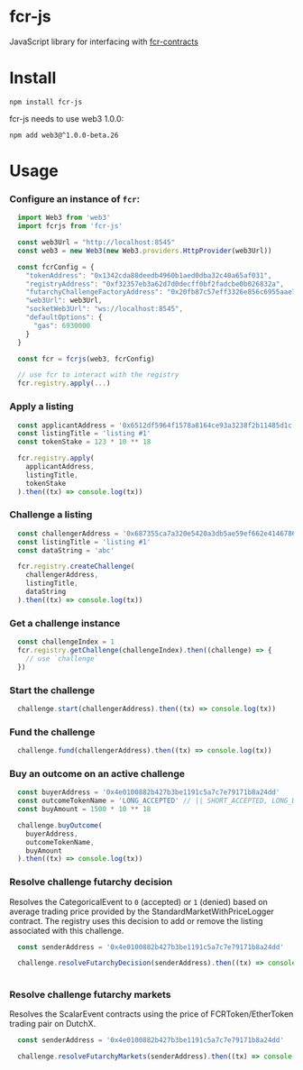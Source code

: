 # fcr-js

JavaScript library for interfacing with [fcr-contracts](https://github.com/levelkdev/fcr-contracts)

# Install

`npm install fcr-js`

fcr-js needs to use web3 1.0.0:

`npm add web3@^1.0.0-beta.26`

# Usage

### Configure an instance of `fcr`:

```js
  import Web3 from 'web3'
  import fcrjs from 'fcr-js'

  const web3Url = "http://localhost:8545"
  const web3 = new Web3(new Web3.providers.HttpProvider(web3Url))

  const fcrConfig = {
    "tokenAddress": "0x1342cda88deedb4960b1aed0dba32c40a65af031",
    "registryAddress": "0xf32357eb3a62d7d0decff0bf2fadcbe0b026832a",
    "futarchyChallengeFactoryAddress": "0x20fb87c57eff3326e856c6955aae72cf88b95a7c",
    "web3Url": web3Url,
    "socketWeb3Url": "ws://localhost:8545",
    "defaultOptions": {
      "gas": 6930000
    }
  }

  const fcr = fcrjs(web3, fcrConfig)

  // use fcr to interact with the registry
  fcr.registry.apply(...)

```

### Apply a listing

```js
  const applicantAddress = '0x6512df5964f1578a8164ce93a3238f2b11485d1c'
  const listingTitle = 'listing #1'
  const tokenStake = 123 * 10 ** 18

  fcr.registry.apply(
    applicantAddress,
    listingTitle,
    tokenStake
  ).then((tx) => console.log(tx))

```

### Challenge a listing

```js
  const challengerAddress = '0x687355ca7a320e5420a3db5ae59ef662e4146786'
  const listingTitle = 'listing #1'
  const dataString = 'abc'

  fcr.registry.createChallenge(
    challengerAddress,
    listingTitle,
    dataString
  ).then((tx) => console.log(tx))

```

### Get a challenge instance

```js
  const challengeIndex = 1
  fcr.registry.getChallenge(challengeIndex).then((challenge) => {
    // use `challenge`
  })

```

### Start the challenge

```js
  challenge.start(challengerAddress).then((tx) => console.log(tx))
```

### Fund the challenge

```js
  challenge.fund(challengerAddress).then((tx) => console.log(tx))
```

### Buy an outcome on an active challenge

```js
  const buyerAddress = '0x4e0100882b427b3be1191c5a7c7e79171b8a24dd'
  const outcomeTokenName = 'LONG_ACCEPTED' // || SHORT_ACCEPTED, LONG_DENIED, SHORT_DENIED
  const buyAmount = 1500 * 10 ** 18

  challenge.buyOutcome(
    buyerAddress,
    outcomeTokenName,
    buyAmount
  ).then((tx) => console.log(tx))

```

### Resolve challenge futarchy decision

Resolves the CategoricalEvent to `0` (accepted) or `1` (denied) based on average trading price provided by the StandardMarketWithPriceLogger contract. The registry uses this decision to add or remove the listing associated with this challenge.

```js
  const senderAddress = '0x4e0100882b427b3be1191c5a7c7e79171b8a24dd'

  challenge.resolveFutarchyDecision(senderAddress).then((tx) => console.log(tx))
  
```

### Resolve challenge futarchy markets

Resolves the ScalarEvent contracts using the price of FCRToken/EtherToken trading pair on DutchX.

```js
  const senderAddress = '0x4e0100882b427b3be1191c5a7c7e79171b8a24dd'

  challenge.resolveFutarchyMarkets(senderAddress).then((tx) => console.log(tx))

```
